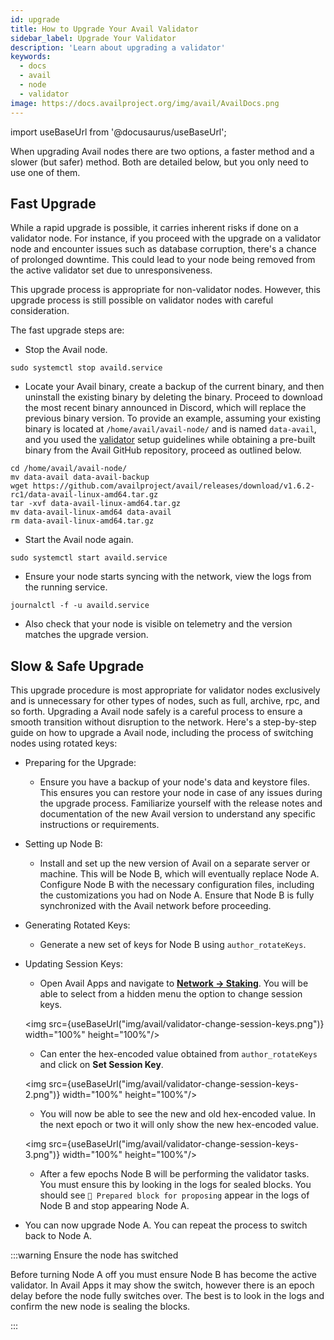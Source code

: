 ```yaml
---
id: upgrade
title: How to Upgrade Your Avail Validator
sidebar_label: Upgrade Your Validator
description: 'Learn about upgrading a validator'
keywords:
  - docs
  - avail
  - node
  - validator
image: https://docs.availproject.org/img/avail/AvailDocs.png
---
```


import useBaseUrl from '@docusaurus/useBaseUrl';

When upgrading Avail nodes there are two options, a faster method and a slower (but safer) method. Both are detailed below, but you only need to use one of them.

## Fast Upgrade

While a rapid upgrade is possible, it carries inherent risks if done on a validator node. For instance, if you proceed with the upgrade on a validator node and encounter issues such as database corruption, there's a chance of prolonged downtime. This could lead to your node being removed from the active validator set due to unresponsiveness.

This upgrade process is appropriate for non-validator nodes. However, this upgrade process is still possible on validator nodes with careful consideration.

The fast upgrade steps are:

- Stop the Avail node.

```
sudo systemctl stop availd.service
```

- Locate your Avail binary, create a backup of the current binary, and then uninstall the existing binary by deleting the binary. Proceed to download the most recent binary announced in Discord, which will replace the previous binary version.
  To provide an example, assuming your existing binary is located at `/home/avail/avail-node/` and is named `data-avail`, and you used the [validator](/category/run-a-validator-node/) setup guidelines while obtaining a pre-built binary from the Avail GitHub repository, proceed as outlined below.

```
cd /home/avail/avail-node/
mv data-avail data-avail-backup
wget https://github.com/availproject/avail/releases/download/v1.6.2-rc1/data-avail-linux-amd64.tar.gz
tar -xvf data-avail-linux-amd64.tar.gz
mv data-avail-linux-amd64 data-avail
rm data-avail-linux-amd64.tar.gz
```

- Start the Avail node again.

```
sudo systemctl start availd.service
```

- Ensure your node starts syncing with the network, view the logs from the running service.

```
journalctl -f -u availd.service
```

- Also check that your node is visible on telemetry and the version matches the upgrade version.

## Slow & Safe Upgrade

This upgrade procedure is most appropriate for validator nodes exclusively and is unnecessary for other types of nodes, such as full, archive, rpc, and so forth. Upgrading a Avail node safely is a careful process to ensure a smooth transition without disruption to the network. Here's a step-by-step guide on how to upgrade a Avail node,
including the process of switching nodes using rotated keys:

- Preparing for the Upgrade:

  - Ensure you have a backup of your node's data and keystore files. This ensures you can restore your node in case of any issues during the upgrade process.
    Familiarize yourself with the release notes and documentation of the new Avail version to understand any specific instructions or requirements.

- Setting up Node B:

  - Install and set up the new version of Avail on a separate server or machine. This will be Node B, which will eventually replace Node A. Configure Node B with the
    necessary configuration files, including the customizations you had on Node A. Ensure that Node B is fully synchronized with the Avail network before proceeding.

- Generating Rotated Keys:

  - Generate a new set of keys for Node B using `author_rotateKeys`.

- Updating Session Keys:

  - Open Avail Apps and navigate to [**Network &rarr; Staking**](https://testnet.avail.tools/#/staking/actions). You will be able to select from a hidden menu the option
    to change session keys.

  <img src={useBaseUrl("img/avail/validator-change-session-keys.png")} width="100%" height="100%"/>

  - Can enter the hex-encoded value obtained from `author_rotateKeys` and click on **Set Session Key**.

  <img src={useBaseUrl("img/avail/validator-change-session-keys-2.png")} width="100%" height="100%"/>

  - You will now be able to see the new and old hex-encoded value. In the next epoch or two it will only show the new hex-encoded
    value.

  <img src={useBaseUrl("img/avail/validator-change-session-keys-3.png")} width="100%" height="100%"/>

  - After a few epochs Node B will be performing the validator tasks. You must ensure this by looking in the logs for sealed blocks. You should see `🎁 Prepared block for proposing` appear
    in the logs of Node B and stop appearing Node A.

- You can now upgrade Node A. You can repeat the process to switch back to Node A.

:::warning Ensure the node has switched

Before turning Node A off you must ensure Node B has become the active validator. In Avail Apps it may show the switch, however there is an epoch delay before the node
fully switches over. The best is to look in the logs and confirm the new node is sealing the blocks.

:::
